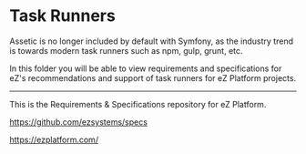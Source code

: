 # Task Runners

Assetic is no longer included by default with Symfony, as the industry trend is
towards modern task runners such as npm, gulp, grunt, etc.

In this folder you will be able to view requirements and specifications for eZ's
recommendations and support of task runners for eZ Platform projects.


---
This is the Requirements & Specifications repository for eZ Platform.

https://github.com/ezsystems/specs

https://ezplatform.com/
